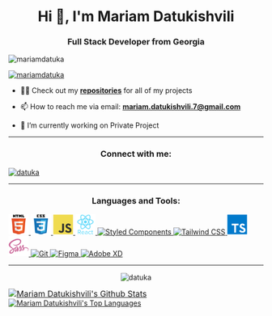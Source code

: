 <h1 align="center">Hi 👋, I'm Mariam Datukishvili</h1>
<h3 align="center">Full Stack Developer from Georgia</h3>

<p align="left"> <img src="https://komarev.com/ghpvc/?username=mariamdatuka&label=Profile%20views&color=3f5427&style=plastic" alt="mariamdatuka" /> </p>


<p align="left"> <a href="https://github.com/ryo-ma/github-profile-trophy"><img src="https://github-profile-trophy.vercel.app/?username=mariamdatuka" alt="mariamdatuka" /></a> </p>



- 👨‍💻 Check out my <a href="https://github.com/mariamdatuka?tab=repositories"><b>repositories</b></a> for all of my projects

- 📫 How to reach me via email: <b>mariam.datukishvili.7@gmail.com</b>

- 🔭 I’m currently working on Private Project
<hr></hr>

<h3 align="center">Connect with me:</h3>
<p align="center">

<a href="https://www.linkedin.com/in/mariam-datukishvili-42a249237/" target="blank"><img align="center" src="https://raw.githubusercontent.com/rahuldkjain/github-profile-readme-generator/master/src/images/icons/Social/linked-in-alt.svg" alt="datuka" height="30" width="40" /></a>
 
</p>

<hr></hr>

<h3 align="center">Languages and Tools:</h3>
<p align="left">
  <a href="https://www.w3schools.com/html/" target="_blank" rel="noreferrer">
    <img src="https://raw.githubusercontent.com/devicons/devicon/master/icons/html5/html5-original-wordmark.svg" alt="HTML5" width="40" height="40"/>
  </a>
  <a href="https://www.w3schools.com/css/" target="_blank" rel="noreferrer">
    <img src="https://raw.githubusercontent.com/devicons/devicon/master/icons/css3/css3-original-wordmark.svg" alt="CSS3" width="40" height="40"/>
  </a>
  <a href="https://developer.mozilla.org/en-US/docs/Web/JavaScript" target="_blank" rel="noreferrer">
    <img src="https://raw.githubusercontent.com/devicons/devicon/master/icons/javascript/javascript-original.svg" alt="JavaScript" width="40" height="40"/>
  </a>
  <a href="https://reactjs.org/" target="_blank" rel="noreferrer">
    <img src="https://raw.githubusercontent.com/devicons/devicon/master/icons/react/react-original-wordmark.svg" alt="React" width="40" height="40"/>
  </a>
  <a href="https://styled-components.com/" target="_blank" rel="noreferrer">
    <img src="https://styled-components.com/logo.png" alt="Styled Components" width="40" height="40"/>
  </a>
  <a href="https://tailwindcss.com/" target="_blank" rel="noreferrer">
    <img src="https://www.vectorlogo.zone/logos/tailwindcss/tailwindcss-icon.svg" alt="Tailwind CSS" width="40" height="40"/>
  </a>
  <a href="https://www.typescriptlang.org/" target="_blank" rel="noreferrer">
    <img src="https://raw.githubusercontent.com/devicons/devicon/master/icons/typescript/typescript-original.svg" alt="TypeScript" width="40" height="40"/>
  </a>
  <a href="https://sass-lang.com/" target="_blank" rel="noreferrer">
    <img src="https://raw.githubusercontent.com/devicons/devicon/master/icons/sass/sass-original.svg" alt="Sass" width="40" height="40"/>
  </a>

 

  <a href="https://git-scm.com/" target="_blank" rel="noreferrer">
    <img src="https://www.vectorlogo.zone/logos/git-scm/git-scm-icon.svg" alt="Git" width="40" height="40"/>
  </a>
  <a href="https://www.figma.com/" target="_blank" rel="noreferrer">
    <img src="https://www.vectorlogo.zone/logos/figma/figma-icon.svg" alt="Figma" width="40" height="40"/>
  </a>
   
   <a href="https://www.adobe.com/products/xd.html" target="_blank" rel="noreferrer">
    <img src="https://cdn.worldvectorlogo.com/logos/adobe-xd.svg" alt="Adobe XD" width="40" height="40"/>
  </a>
</p>



<!--
!snake gif
-->

<hr></hr>

<p align="center"><img align="center" src="https://github-readme-streak-stats.herokuapp.com/?user=mariamdatuka&theme=radical&border=7F3FBF&background=0D1117" alt="datuka" /></p>

<a> 
  <a href="https://github.com/mariamdatuka"><img alt="Mariam Datukishvili's Github Stats" src="https://denvercoder1-github-readme-stats.vercel.app/api?username=mariamdatuka&show_icons=true&count_private=true&theme=react&border_color=7F3FBF&bg_color=0D1117&title_color=CDB4DB&icon_color=CDB4DB" height="150px" width="49.5%" style="font-size: 16px;"/></a>
  <a href="https://github.com/mariamdatuka"><img alt="Mariam Datukishvili's Top Languages" src="https://denvercoder1-github-readme-stats.vercel.app/api/top-langs/?username=mariamdatuka&langs_count=8&layout=compact&theme=react&border_color=7F3FBF&bg_color=0D1117&title_color=CDB4DB&icon_color=CDB4DB" height="150px" width="49.5%"/></a>
  <br/>
</a
